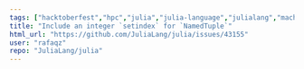 ```yaml
---
tags: ["hacktoberfest","hpc","julia","julia-language","julialang","machine-learning","numerical","programming-language","science","scientific"]
title: "Include an integer `setindex` for `NamedTuple`"
html_url: "https://github.com/JuliaLang/julia/issues/43155"
user: "rafaqz"
repo: "JuliaLang/julia"
---
```


